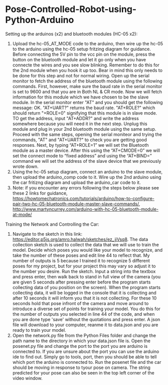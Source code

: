 # Pose-Controlled-Robot-using-Python-Arduino

Setting up the arduinos (x2) and bluetooth modules (HC-05 x2):

1. Upload the hc-05_AT_MODE code to the arduino, then wire up the hc-05 to the arduino using the hc-05 setup fritzing diagram for guidance. Before connecting the 5V pin to the vcc pin on the module, press the button on the bluetooth module and let it go only when you have connecte the wires and you see slow blinking. Remember to do this for the 2nd module when you hook it up too. Bear in mind this only needs to be done for this step and not for normal wiring. Open up the serial monitor to fetch the address of the bluetooth module using the following commands. First, however, make sure the baud rate in the serial monitor is set to 9600 and that you are in Both NL & CR mode. Now we will fetch information for this module which we have chosen to be the slave module. In the serial monitor enter "AT" and you should get the following message: OK. "AT+UART?" returns the baud rate. "AT+ROLE?" which should return "+ROLE=0" signifying that this module is in slave mode. TO get the address, input "AT+ADDR?" and write the address somewhere because you will need it in the next step. Unplug this module and plug in your 2nd bluetooth module using the same setup. Proceed with the same steps, opening the serial moniteor and trying the commands, "AT" and "AT+UART?" to check you are getting good responses. Next, by typing “AT+ROLE=1” we will set the Bluetooth module as a master device. After this using the “AT+CMODE=0” we will set the connect mode to “fixed address” and using the “AT+BIND=” command we will set the address of the slave device that we previously wrote down.
2. Using the hc-05 setup diagram, connect an arduino to the slave module, then upload the arduino_comp code to it. Wire up the 2nd arduino using the car fritizng diagram and upload the arduino_car code to it.
3. Note: if you encounter any errors following the steps below please see these 2 links for guidance, https://howtomechatronics.com/tutorials/arduino/how-to-configure-pair-two-hc-05-bluetooth-module-master-slave-commands/, http://www.martyncurrey.com/arduino-with-hc-05-bluetooth-module-at-mode/

Training the Network and Controlling the Car:

1. Navigate to the sketch in this link: https://editor.p5js.org/amro.halwah/sketches/ez_jiVsq8. The data collection sketch is used to collect the data that we will use to train the model. Decide which poses you would like your model to recognize, and take the number of these poses and edit line 44 to reflect that. My number of outputs is 5 because I trained it to recognize 5 different poses for my project, but for your project this may vary so adjust it to the number you desire. Run the sketch. Input a string into the textbox and press enter, then walk back to stand in full view of the camera (you are given 5 seconds after pressing enter before the program starts collecting data of you position on the screen). When the program starts collecting data, it will be logged in the console that it is collecting and after 10 seconds it will inform you that it is not collecting. For these 10 seconds hold that pose infront of the camera and move around to introduce a diverse set of points for training your model. You do this for the number of outputs you selected in line 44 of the code, and when you are done type 'save' without the quotations and press enter. A json file will download to your computer, reanme it to data.json and you are ready to train your model.
2. Open the network.py file from the Python Files folder and change the path name to the directory in which your data.json file is. Open the posenet.py file and change the port to the port you are arduino is connected to. If you are unsure about the port you can use the arduino ide to find out. Simply go to tools, port, then you should be able to tell which port the arduino is connected to. Run the posenet file and the car should be moving in response to tyour pose on camera. The string predicted for your pose can also be seen in the top left corner of the video window.
